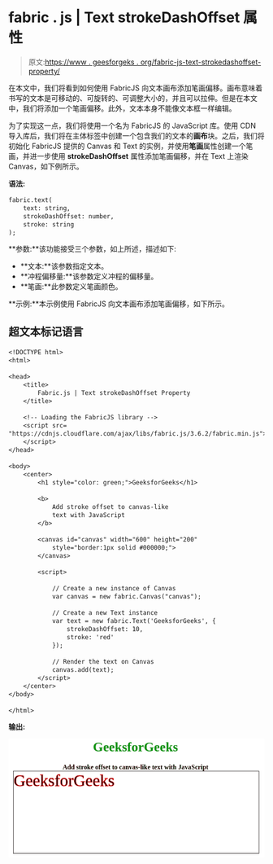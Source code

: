 # fabric . js | Text strokeDashOffset 属性

> 原文:[https://www . geesforgeks . org/fabric-js-text-strokedashoffset-property/](https://www.geeksforgeeks.org/fabric-js-text-strokedashoffset-property/)

在本文中，我们将看到如何使用 FabricJS 向文本画布添加笔画偏移。画布意味着书写的文本是可移动的、可旋转的、可调整大小的，并且可以拉伸。但是在本文中，我们将添加一个笔画偏移。此外，文本本身不能像文本框一样编辑。

为了实现这一点，我们将使用一个名为 FabricJS 的 JavaScript 库。使用 CDN 导入库后，我们将在主体标签中创建一个包含我们的文本的**画布**块。之后，我们将初始化 FabricJS 提供的 Canvas 和 Text 的实例，并使用**笔画**属性创建一个笔画，并进一步使用 **strokeDashOffset** 属性添加笔画偏移，并在 Text 上渲染 Canvas，如下例所示。

**语法:**

```
fabric.text(
    text: string, 
    strokeDashOffset: number, 
    stroke: string
);
```

**参数:**该功能接受三个参数，如上所述，描述如下:

*   **文本:**该参数指定文本。
*   **冲程偏移量:**该参数定义冲程的偏移量。
*   **笔画:**此参数定义笔画颜色。

**示例:**本示例使用 FabricJS 向文本画布添加笔画偏移，如下所示。

## 超文本标记语言

```
<!DOCTYPE html>
<html>

<head>
    <title>
        Fabric.js | Text strokeDashOffset Property
    </title>

    <!-- Loading the FabricJS library -->
    <script src=
"https://cdnjs.cloudflare.com/ajax/libs/fabric.js/3.6.2/fabric.min.js">
    </script>
</head>

<body>
    <center>
        <h1 style="color: green;">GeeksforGeeks</h1>

        <b>
            Add stroke offset to canvas-like
            text with JavaScript
        </b>

        <canvas id="canvas" width="600" height="200"
            style="border:1px solid #000000;">
        </canvas>

        <script>

            // Create a new instance of Canvas
            var canvas = new fabric.Canvas("canvas");

            // Create a new Text instance
            var text = new fabric.Text('GeeksforGeeks', {
                strokeDashOffset: 10,
                stroke: 'red'
            });

            // Render the text on Canvas
            canvas.add(text);
        </script>
    </center>
</body>

</html>                   
```

**输出:**

![](img/6dcaa3c86909b8d178f251bb59c4a07e.png)